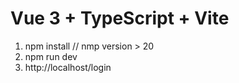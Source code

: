 # Vue 3 + TypeScript + Vite

1. npm install // nmp version > 20
2. npm run dev
3. http://localhost/login
